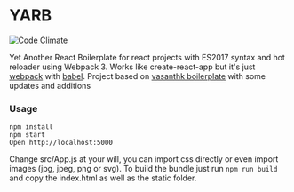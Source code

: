 # YARB
[![Code Climate](https://codeclimate.com/github/Yhozen/react-webpack-boilerplate/badges/gpa.svg?style=flat-square)](https://codeclimate.com/github/Yhozen/react-webpack-boilerplate)

Yet Another React Boilerplate for react projects with ES2017 syntax and hot reloader using Webpack 3. Works like create-react-app but it's just [webpack](https://github.com/webpack/webpack) with [babel](https://github.com/babel/babel). Project based on [vasanthk boilerplate](https://github.com/vasanthk/react-es6-webpack-boilerplate) with some updates and additions

### Usage

```
npm install
npm start
Open http://localhost:5000
```

Change src/App.js at your will, you can import css directly or even import images (jpg, jpeg, png or svg). To build the bundle just run ```npm run build``` and copy the index.html as well as the static folder.

